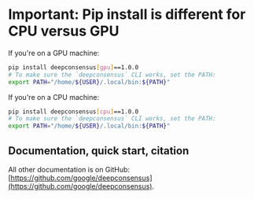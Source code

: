 # Important: Pip install is different for CPU versus GPU

If you're on a GPU machine:

```bash
pip install deepconsensus[gpu]==1.0.0
# To make sure the `deepconsensus` CLI works, set the PATH:
export PATH="/home/${USER}/.local/bin:${PATH}"
```

If you're on a CPU machine:

```bash
pip install deepconsensus[cpu]==1.0.0
# To make sure the `deepconsensus` CLI works, set the PATH:
export PATH="/home/${USER}/.local/bin:${PATH}"
```

## Documentation, quick start, citation

All other documentation is on GitHub: [https://github.com/google/deepconsensus](https://github.com/google/deepconsensus).
